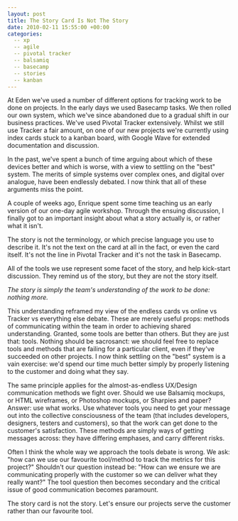 ```yaml
---
layout: post
title: The Story Card Is Not The Story
date: 2010-02-11 15:55:00 +00:00
categories:
  -- xp
  -- agile
  -- pivotal tracker
  -- balsamiq
  -- basecamp
  -- stories
  -- kanban
---
```

At Eden we've used a number of different options for tracking work to be done on projects. In the early days we used Basecamp tasks. We then rolled our own system, which we've since abandoned due to a gradual shift in our business practices. We've used Pivotal Tracker extensively. Whilst we still use Tracker a fair amount, on one of our new projects we're currently using index cards stuck to a kanban board, with Google Wave for extended documentation and discussion.

In the past, we've spent a bunch of time arguing about which of these devices better and which is worse, with a view to settling on the "best" system. The merits of simple systems over complex ones, and digital over analogue, have been endlessly debated. I now think that all of these arguments miss the point.

A couple of weeks ago, Enrique spent some time teaching us an early version of our one-day agile workshop. Through the ensuing discussion, I finally got to an important insight about what a story actually is, or rather what it isn't.

The story is not the terminology, or which precise language you use to describe it. It's not the text on the card at all in the fact, or even the card itself. It's not the line in Pivotal Tracker and it's not the task in Basecamp.

All of the tools we use represent some facet of the story, and help kick-start discussion. They remind us of the story, but they are not the story itself. 

*The story is simply the team's understanding of the work to be done: nothing more.*

This understanding reframed my view of the endless cards vs online vs Tracker vs everything else debate. These are merely useful props: methods of communicating within the team in order to achieving shared understanding. Granted, some tools are better than others. But they are just that: tools. Nothing should be sacrosanct: we should feel free to replace tools and methods that are failing for a particular client, even if they've succeeded on other projects. I now think settling on the "best" system is a vain exercise: we'd spend our time much better simply by properly listening to the customer and doing what they say.

The same principle applies for the almost-as-endless UX/Design communication methods we fight over. Should we use Balsamiq mockups, or HTML wireframes, or Photoshop mockups, or Sharpies and paper? Answer: use what works. Use whatever tools you need to get your message out into the collective consciousness of the team (that includes developers, designers, testers and customers), so that the work can get done to the customer's satisfaction. These methods are simply ways of getting messages across: they have differing emphases, and carry different risks.

Often I think the whole way we approach the tools debate is wrong. We ask: "how can we use our favourite tool/method to track the metrics for this project?" Shouldn't our question instead be: "How can we ensure we are communicating properly with the customer so we can deliver what they really want?" The tool question then becomes secondary and the critical issue of good communication becomes paramount.

The story card is not the story. Let's ensure our projects serve the customer rather than our favourite tool. 

